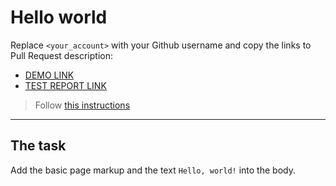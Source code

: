 # Hello world
Replace `<your_account>` with your Github username and copy the links to Pull Request description:
- [DEMO LINK](https://Andrew-Skoryk.github.io/layout_hello-world/)
- [TEST REPORT LINK](https://Andrew-Skoryk.github.io/layout_hello-world/report/html_report/)

> Follow [this instructions](https://mate-academy.github.io/layout_task-guideline/#how-to-solve-the-layout-tasks-on-github)
___

## The task
Add the basic page markup and the text `Hello, world!` into the body.
